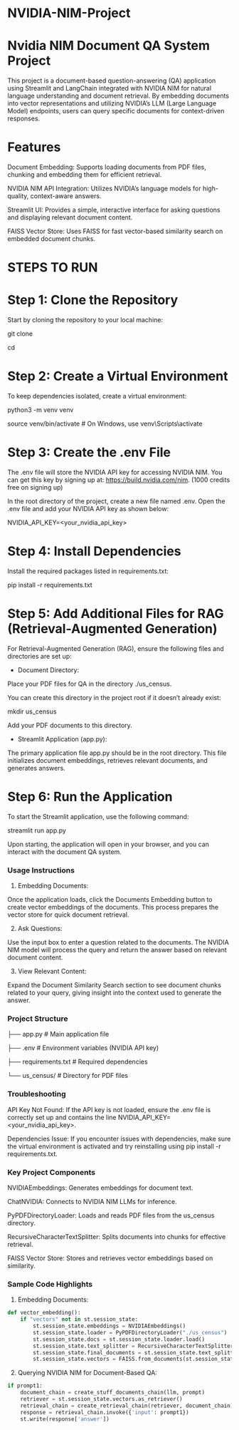 # NVIDIA-NIM-Project
# Nvidia NIM Document QA System Project

This project is a document-based question-answering (QA) application using Streamlit and LangChain integrated with NVIDIA NIM for natural language understanding and document retrieval. By embedding documents into vector representations and utilizing NVIDIA’s LLM (Large Language Model) endpoints, users can query specific documents for context-driven responses.

# Features
Document Embedding: Supports loading documents from PDF files, chunking and embedding them for efficient retrieval.

NVIDIA NIM API Integration: Utilizes NVIDIA’s language models for high-quality, context-aware answers.

Streamlit UI: Provides a simple, interactive interface for asking questions and displaying relevant document content.

FAISS Vector Store: Uses FAISS for fast vector-based similarity search on embedded document chunks.


# STEPS TO RUN
# Step 1: Clone the Repository

Start by cloning the repository to your local machine:

git clone <repository-url>

cd <repository-directory>

# Step 2: Create a Virtual Environment

To keep dependencies isolated, create a virtual environment:

python3 -m venv venv

source venv/bin/activate    # On Windows, use venv\Scripts\activate

# Step 3: Create the .env File

The .env file will store the NVIDIA API key for accessing NVIDIA NIM. You can get this key by signing up at: https://build.nvidia.com/nim. (1000 credits free on signing up)

In the root directory of the project, create a new file named .env. Open the .env file and add your NVIDIA API key as shown below:

NVIDIA_API_KEY=<your_nvidia_api_key>

# Step 4: Install Dependencies

Install the required packages listed in requirements.txt:

pip install -r requirements.txt

# Step 5: Add Additional Files for RAG (Retrieval-Augmented Generation)

For Retrieval-Augmented Generation (RAG), ensure the following files and directories are set up:

- Document Directory:

Place your PDF files for QA in the directory ./us_census.

You can create this directory in the project root if it doesn’t already exist:

mkdir us_census

Add your PDF documents to this directory.

- Streamlit Application (app.py):

The primary application file app.py should be in the root directory. This file initializes document embeddings, retrieves relevant documents, and generates answers.

# Step 6: Run the Application
To start the Streamlit application, use the following command:

streamlit run app.py

Upon starting, the application will open in your browser, and you can interact with the document QA system.



### Usage Instructions

1. Embedding Documents:

Once the application loads, click the Documents Embedding button to create vector embeddings of the documents. This process prepares the vector store for quick document retrieval.

2. Ask Questions:

Use the input box to enter a question related to the documents. The NVIDIA NIM model will process the query and return the answer based on relevant document content.

3. View Relevant Content:

Expand the Document Similarity Search section to see document chunks related to your query, giving insight into the context used to generate the answer.

### Project Structure

├── app.py               # Main application file

├── .env                 # Environment variables (NVIDIA API key)

├── requirements.txt     # Required dependencies

└── us_census/           # Directory for PDF files

### Troubleshooting

API Key Not Found: If the API key is not loaded, ensure the .env file is correctly set up and contains the line NVIDIA_API_KEY=<your_nvidia_api_key>.

Dependencies Issue: If you encounter issues with dependencies, make sure the virtual environment is activated and try reinstalling using pip install -r requirements.txt.



### Key Project Components

NVIDIAEmbeddings: Generates embeddings for document text.

ChatNVIDIA: Connects to NVIDIA NIM LLMs for inference.

PyPDFDirectoryLoader: Loads and reads PDF files from the us_census directory.

RecursiveCharacterTextSplitter: Splits documents into chunks for effective retrieval.

FAISS Vector Store: Stores and retrieves vector embeddings based on similarity.


### Sample Code Highlights

1. Embedding Documents:

```python
def vector_embedding():
    if "vectors" not in st.session_state:
        st.session_state.embeddings = NVIDIAEmbeddings()
        st.session_state.loader = PyPDFDirectoryLoader("./us_census")
        st.session_state.docs = st.session_state.loader.load()
        st.session_state.text_splitter = RecursiveCharacterTextSplitter(chunk_size=700, chunk_overlap=50)
        st.session_state.final_documents = st.session_state.text_splitter.split_documents(st.session_state.docs[:30])
        st.session_state.vectors = FAISS.from_documents(st.session_state.final_documents, st.session_state.embeddings)
```
        
2. Querying NVIDIA NIM for Document-Based QA:

```python
if prompt1:
    document_chain = create_stuff_documents_chain(llm, prompt)
    retriever = st.session_state.vectors.as_retriever()
    retrieval_chain = create_retrieval_chain(retriever, document_chain)
    response = retrieval_chain.invoke({'input': prompt1})
    st.write(response['answer'])
```
